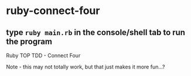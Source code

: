 # ruby-connect-four
## type ```ruby main.rb``` in the console/shell tab to run the program
Ruby TOP TDD - Connect Four

Note - this may not totally work, but that just makes it more fun...?
